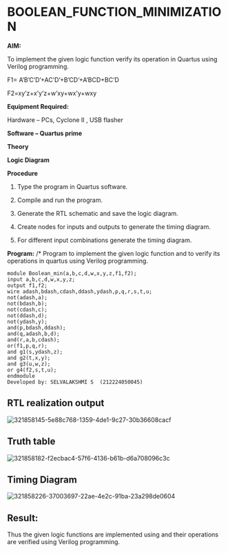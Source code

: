 # BOOLEAN_FUNCTION_MINIMIZATION

**AIM:**

To implement the given logic function verify its operation in Quartus using Verilog programming.

F1= A’B’C’D’+AC’D’+B’CD’+A’BCD+BC’D 

F2=xy’z+x’y’z+w’xy+wx’y+wxy

**Equipment Required:**

Hardware – PCs, Cyclone II , USB flasher

**Software – Quartus prime**

**Theory**

**Logic Diagram**

**Procedure**

1.	Type the program in Quartus software.

2.	Compile and run the program.

3.	Generate the RTL schematic and save the logic diagram.

4.	Create nodes for inputs and outputs to generate the timing diagram.

5.	For different input combinations generate the timing diagram.


**Program:**
/* Program to implement the given logic function and to verify its operations in quartus using Verilog programming.
~~~
module Boolean_min(a,b,c,d,w,x,y,z,f1,f2);
input a,b,c,d,w,x,y,z;
output f1,f2;
wire adash,bdash,cdash,ddash,ydash,p,q,r,s,t,u;
not(adash,a);
not(bdash,b);
not(cdash,c);
not(ddash,d);
not(ydash,y);
and(p,bdash,ddash);
and(q,adash,b,d);
and(r,a,b,cdash);
or(f1,p,q,r);
and g1(s,ydash,z);
and g2(t,x,y);
and g3(u,w,z);
or g4(f2,s,t,u);
endmodule
Developed by: SELVALAKSHMI S  (212224050045) 

~~~

## RTL realization output

![321858145-5e88c768-1359-4de1-9c27-30b36608cacf](https://github.com/04Varsha/BOOLEAN_FUNCTION_MINIMIZATION/assets/149035374/a86b8a88-9cfd-46f7-a430-98227cff9fc4)

## Truth table
![321858182-f2ecbac4-57f6-4136-b61b-d6a708096c3c](https://github.com/04Varsha/BOOLEAN_FUNCTION_MINIMIZATION/assets/149035374/52e5be68-d7b5-4f48-ad95-1b8848c327ec)

## Timing Diagram

![321858226-37003697-22ae-4e2c-91ba-23a298de0604](https://github.com/04Varsha/BOOLEAN_FUNCTION_MINIMIZATION/assets/149035374/82dea792-3035-42b6-af5c-134c0e74c8b2)

## Result:

Thus the given logic functions are implemented using and their operations are verified using Verilog programming.

